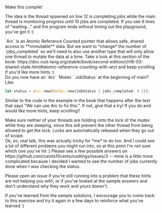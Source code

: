 Make this compile!

The idea is the thread spawned on line 12 is completing jobs while the main thread is monitoring progress until 10 jobs are completed.
If you see 6 lines of "waiting..." and the program ends without timing out the playground, you've got it :)

<div class="hint">
  `Arc` is an Atomic Reference Counted pointer that allows safe, shared access to **immutable** data. But we want to *change* the number of `jobs_completed` so we'll need to also use another type that will only allow one thread to mutate the data at a time.
  Take a look at this section of the book:
  https://doc.rust-lang.org/stable/book/second-edition/ch16-03-shared-state.html#atomic-reference-counting-with-arct
  and keep scrolling if you'd like more hints :)
</div>

<div class="hint">
  Do you now have an `Arc` `Mutex` `JobStatus` at the beginning of main? Like:

  ```rust
  let status = Arc::new(Mutex::new(JobStatus { jobs_completed: 0 }));
  ```
  Similar to the code in the example in the book that happens after the text that says "We can use Arc<T> to fix this.".
  If not, give that a try!
  If you do and would like more hints, keep scrolling!!
</div>

<div class="hint">
  Make sure neither of your threads are holding onto the lock of the mutex while they are sleeping, since this will prevent the other thread from being allowed to get the lock. Locks are automatically released when they go out of scope.
</div>

<div class="hint">
  Ok, so, real talk, this was actually tricky for *me* to do too.
  And I could see a lot of different problems you might run into, so at this point I'm not sure which one you've hit :)
  Please see a few possible answers on https://github.com/carols10cents/rustlings/issues/3 -- mine is a little more complicated because I decided I wanted to see the number of jobs currently done when I was checking the status.

  Please open an issue if you're still running into a problem that these hints are not helping you with, or if you've looked at the sample answers and don't understand why they work and yours doesn't.

  If you've learned from the sample solutions, I encourage you to come back to this exercise and try it again in a few days to reinforce what you've learned :)
</div>
